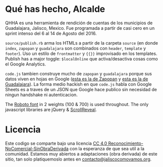 Qué has hecho, Alcalde
======================

QHHA es una herramienta de rendición de cuentas de los municipios de Guadalajara, Jalisco, Mexico. Fue programada a partir de casi cero en un sprint intenso del 6 al 14 de Agosto del 2016.

`source/publish.rb` arma los HTMLs a partir de la carpeta `source` (en donde `index`, `zapopan` y `guadalajara` son combinados con `header`, `template` y `footer`). Uso un estilo de `frontmatter` y `{{}}` improvisado en los templates. Publish has a major toggle: `$localOnline` que activa/desactiva cosas como el Google Analytics.

`code.js` tambien construye mucho de `zapopan` y `guadalajara` porque sus datos viven en hojas en Google ([esta es la de Zapopan](https://docs.google.com/spreadsheets/d/1xFOEq-kHbPpTp69XOPPOS3xM6h-2hBPNGJLpc49gWLg/edit#gid=616224439) y [esta es la de Guadalajara](https://docs.google.com/spreadsheets/d/1KgtTvqqNeCZn4mCQEIRFYI3Wr4P2dvQvpub3toLFtoE/edit#gid=591683283)). La forma medio hackish en que `code.js` habla con Google Sheets es a traves de un JSON que Google hace publico sin necesidad de ningun handshake ni autenticacion.

The [Roboto font](https://fonts.google.com/specimen/Roboto) in 2 weights (100 & 700) is used throughout. The only javascript libraries are jQuery & [ScrollReveal](https://github.com/jlmakes/scrollreveal.js).

Licencia
========

Este codigo se comparte bajo una licencia [CC 4.0 Reconocimiento-NoComercial-SinObraDerivada](https://creativecommons.org/licenses/by-nc-nd/4.0/deed.es_ES) con la esperanza de que sea util a la comunidad. Estamos muy abiertos a adaptaciones (obra derivada) de este sitio, tan solo platiquemoslo antes en [contacto@jaliscocomovamos.org](mailto:contacto@jaliscocomovamos.org ).
